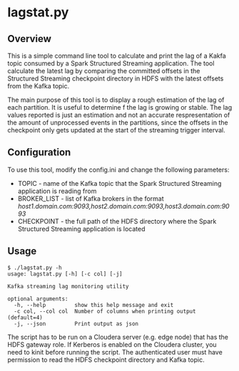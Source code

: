 # lagstat.py

## Overview
This is a simple command line tool to calculate and print the lag of a Kakfa topic consumed by a Spark Structured Streaming application. The tool calculate the latest lag by comparing the committed offsets in the Structured Streaming checkpoint directory in HDFS with the latest offsets from the Kafka topic. 

The main purpose of this tool is to display a rough estimation of the lag of each partition. It is useful to determine f the lag is growing or stable. The lag values reported is just an estimation and not an accurate respresentation of the amount of unprocessed events in the partitions, since the offsets in the checkpoint only gets updated at the start of the streaming trigger interval.

## Configuration

To use this tool, modify the config.ini and change the following parameters:

* TOPIC - name of the Kafka topic that the Spark Structured Streaming application is reading from
* BROKER_LIST - list of Kafka brokers in the format *host1.domain.com:9093,host2.domain.com:9093,host3.domain.com:9093*
* CHECKPOINT - the full path of the HDFS directory where the Spark Structured Streaming application is located

## Usage

```
$ ./lagstat.py -h
usage: lagstat.py [-h] [-c col] [-j]

Kafka streaming lag monitoring utility

optional arguments:
  -h, --help         show this help message and exit
  -c col, --col col  Number of columns when printing output (default=4)
  -j, --json         Print output as json
```

The script has to be run on a Cloudera server (e.g. edge node) that has the HDFS gateway role. If Kerberos is enabled on the Cloudera cluster, you need to kinit before running the script. The authenticated user must have permission to read the HDFS checkpoint directory and Kafka topic.
